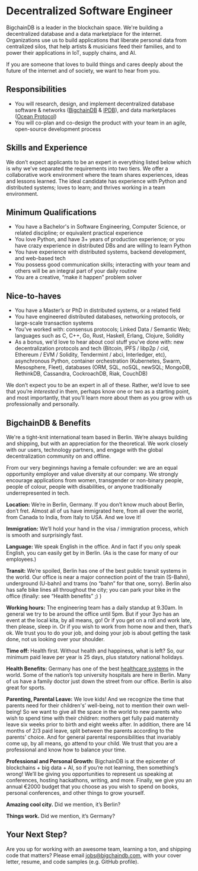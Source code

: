 # Decentralized Software Engineer
BigchainDB is a leader in the blockchain space. We're building a decentralized database and a data marketplace for the internet. Organizations use us to build applications that liberate personal data from centralized silos, that help artists & musicians feed their families, and to power their applications in IoT, supply chains, and AI. 

If you are someone that loves to build things and cares deeply about the future of the internet and of society, we want to hear from you.

## Responsibilities
* You will research, design, and implement decentralized database software & networks ([BigchainDB](www.bigchaindb.com) & [IPDB](www.ipdb.io)), and data marketplaces ([Ocean Protocol](www.oceanprotocol.com)) 
* You will co-plan and co-design the product with your team in an agile, open-source development process

## Skills and Experience 
We don’t expect applicants to be an expert in everything listed below which is why we’ve separated the requirements into two tiers. We offer a collaborative work environment where the team shares experiences, ideas and lessons learned. The ideal candidate has experience with Python and distributed systems; loves to learn; and thrives working in a team environment. 

## Minimum Qualifications
* You have a Bachelor's in Software Engineering, Computer Science, or related discipline; or equivalent practical experience
* You love Python, and have 3+ years of production experience; or you have crazy experience in distributed DBs and are willing to learn Python
* You have experience with distributed systems, backend development, and web-based tech
* You possess good communication skills; interacting with your team and others will be an integral part of your daily routine
* You are a creative, “make it happen” problem solver

## Nice-to-haves
* You have a Master’s or PhD in distributed systems, or a related field
* You have engineered distributed databases, networking protocols, or large-scale transaction systems
* You've worked with: consensus protocols; Linked Data / Semantic Web; languages such as C, C++, Go, Rust, Haskell, Erlang, Clojure, Solidity
* As a bonus, we'd love to hear about cool stuff you've done with: new decentralization protocols and tech (Bitcoin, IPFS / libp2p / cid, Ethereum / EVM / Solidity, Tendermint / abci, Interledger, etc), asynchronous Python, container orchestration (Kubernetes, Swarm, Mesosphere, Fleet), databases (ORM, SQL, noSQL, newSQL; MongoDB, RethinkDB, Cassandra, CockroachDB, Riak, CouchDB)

We don’t expect you to be an expert in all of these. Rather, we’d love to see that you’re *interested* in them, perhaps know one or two as a starting point, and most importantly, that you’ll learn more about them as you grow with us professionally and personally.

## BigchainDB & Benefits

We're a tight-knit international team based in  Berlin. We’re always building and shipping, but with an appreciation for the theoretical. We work closely with our users, technology partners, and engage with the global decentralization community on and offline.

From our very beginnings having a female cofounder: we are an equal opportunity employer and value diversity at our company. We strongly encourage applications from women, transgender or non-binary people, people of colour, people with disabilities, or anyone traditionally underrepresented in tech.

**Location:** We’re in Berlin, Germany. If you don’t know much about Berlin, don’t fret. Almost all of us have immigrated here, from all over the world, from Canada to India, from Italy to USA. And we love it! 

**Immigration:** We’ll hold your hand in the visa / immigration process, which is smooth and surprisingly fast. 

**Language:** We speak English in the office. And in fact if you only speak English, you can easily get by in Berlin. (As is the case for many of our employees.)

**Transit:** We’re spoiled, Berlin has one of the best public transit systems in the world. Our office is near a major connection point of the train (S-Bahn), underground (U-bahn) and trams (no “bahn” for that one, sorry). Berlin also has safe bike lines all throughout the city; you can park your bike in the office (finally: see “Health benefits” ;) )

**Working hours:** The engineering team has a daily standup at 9.30am. In general we try to be around the office until 5pm. But if your 3yo has an event at the local kita, by all means, go! Or if you get on a roll and work late, then please, sleep in. Or if you wish to work from home now and then, that’s ok. We trust you to do your job, and doing your job is about getting the task done, not us looking over your shoulder.

**Time off:** Health first. Without health and happiness, what is left? So, our minimum paid leave per year is 25 days, plus statutory national holidays.

**Health Benefits:** Germany has one of the best [healthcare systems](http://www.germanyhis.com/) in the world. Some of the nation’s top university hospitals are here in Berlin. Many of us have a family doctor just down the street from our office. Berlin is also great for sports. 

**Parenting, Parental Leave:** We love kids! And we recognize the time that parents need for their children's’ well-being, not to mention their own well-being! So we want to give all the space in the world to new parents who wish to spend time with their children: mothers get fully paid maternity leave six weeks prior to birth and eight weeks after. In addition, there are 14 months of 2/3 paid leave, split between the parents according to the parents' choice. And for general parental responsibilities that invariably come up, by all means, go attend to your child. We trust that you are a professional and know how to balance your time.

**Professional and Personal Growth:** BigchainDB is at the epicenter of blockchains + big data + AI, so if you’re not learning, then something’s wrong! We’ll be giving you opportunities to represent us speaking at conferences, hosting hackathons, writing, and more. Finally, we give you an annual €2000 budget that you choose as you wish to spend on books, personal conferences, and other things to grow yourself.

**Amazing cool city.** Did we mention, it’s Berlin?

**Things work.** Did we mention, it’s Germany?
 
## Your Next Step?
Are you up for working with an awesome team, learning a ton, and shipping code that matters? Please email <jobs@bigchaindb.com>, with your cover letter, resume, and code samples (e.g. GitHub profile).
